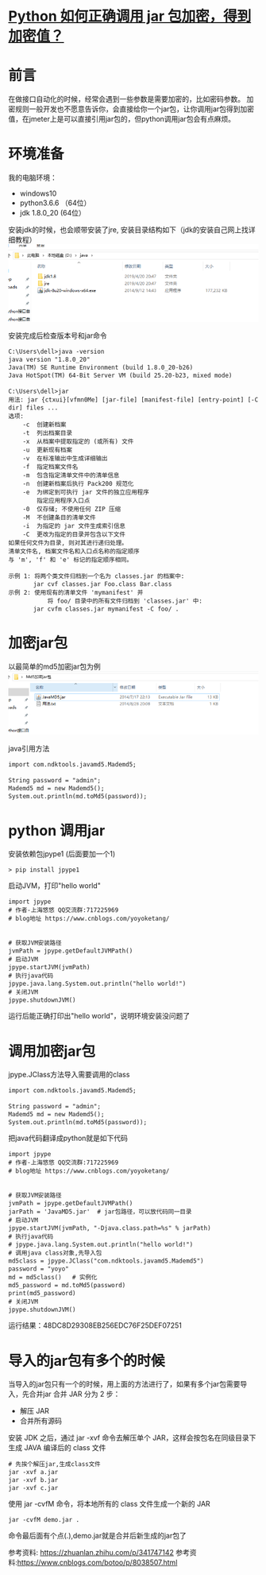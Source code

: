 # [Python 如何正确调用 jar 包加密，得到加密值？](https://www.cnblogs.com/yoyoketang/p/15126652.html)

# 前言

在做接口自动化的时候，经常会遇到一些参数是需要加密的，比如密码参数。
加密规则一般开发也不愿意告诉你，会直接给你一个jar包，让你调用jar包得到加密值，在jmeter上是可以直接引用jar包的，但python调用jar包会有点麻烦。

# 环境准备

我的电脑环境：

- windows10
- python3.6.6 （64位）
- jdk 1.8.0_20 (64位）

安装jdk的时候，也会顺带安装了jre, 安装目录结构如下（jdk的安装自己网上找详细教程）
![img](1070438-20210811073748736-396295312.png)

安装完成后检查版本号和jar命令

```
C:\Users\dell>java -version
java version "1.8.0_20"
Java(TM) SE Runtime Environment (build 1.8.0_20-b26)
Java HotSpot(TM) 64-Bit Server VM (build 25.20-b23, mixed mode)

C:\Users\dell>jar
用法: jar {ctxui}[vfmn0Me] [jar-file] [manifest-file] [entry-point] [-C dir] files ...
选项:
    -c  创建新档案
    -t  列出档案目录
    -x  从档案中提取指定的 (或所有) 文件
    -u  更新现有档案
    -v  在标准输出中生成详细输出
    -f  指定档案文件名
    -m  包含指定清单文件中的清单信息
    -n  创建新档案后执行 Pack200 规范化
    -e  为绑定到可执行 jar 文件的独立应用程序
        指定应用程序入口点
    -0  仅存储; 不使用任何 ZIP 压缩
    -M  不创建条目的清单文件
    -i  为指定的 jar 文件生成索引信息
    -C  更改为指定的目录并包含以下文件
如果任何文件为目录, 则对其进行递归处理。
清单文件名, 档案文件名和入口点名称的指定顺序
与 'm', 'f' 和 'e' 标记的指定顺序相同。

示例 1: 将两个类文件归档到一个名为 classes.jar 的档案中:
       jar cvf classes.jar Foo.class Bar.class
示例 2: 使用现有的清单文件 'mymanifest' 并
           将 foo/ 目录中的所有文件归档到 'classes.jar' 中:
       jar cvfm classes.jar mymanifest -C foo/ .
```

# 加密jar包

以最简单的md5加密jar包为例
![img](1070438-20210811074047093-896639167.png)

java引用方法

```
import com.ndktools.javamd5.Mademd5;

String password = "admin";
Mademd5 md = new Mademd5();
System.out.println(md.toMd5(password));
```

# python 调用jar

安装依赖包jpype1 (后面要加一个1)

```
> pip install jpype1
```

启动JVM，打印"hello world"

```
import jpype
# 作者-上海悠悠 QQ交流群:717225969
# blog地址 https://www.cnblogs.com/yoyoketang/


# 获取JVM安装路径
jvmPath = jpype.getDefaultJVMPath()
# 启动JVM
jpype.startJVM(jvmPath)
# 执行java代码
jpype.java.lang.System.out.println("hello world!")
# 关闭JVM
jpype.shutdownJVM()
```

运行后能正确打印出"hello world"，说明环境安装没问题了

# 调用加密jar包

jpype.JClass方法导入需要调用的class

```
import com.ndktools.javamd5.Mademd5;

String password = "admin";
Mademd5 md = new Mademd5();
System.out.println(md.toMd5(password));
```

把java代码翻译成python就是如下代码

```
import jpype
# 作者-上海悠悠 QQ交流群:717225969
# blog地址 https://www.cnblogs.com/yoyoketang/


# 获取JVM安装路径
jvmPath = jpype.getDefaultJVMPath()
jarPath = 'JavaMD5.jar'  # jar包路径，可以放代码同一目录
# 启动JVM
jpype.startJVM(jvmPath, "-Djava.class.path=%s" % jarPath)
# 执行java代码
# jpype.java.lang.System.out.println("hello world!")
# 调用java class对象,先导入包
md5class = jpype.JClass("com.ndktools.javamd5.Mademd5")
password = "yoyo"
md = md5class()   # 实例化
md5_password = md.toMd5(password)
print(md5_password)
# 关闭JVM
jpype.shutdownJVM()
```

运行结果：48DC8D29308EB256EDC76F25DEF07251

# 导入的jar包有多个的时候

当导入的jar包只有一个的时候，用上面的方法进行了，如果有多个jar包需要导入，先合并jar
合并 JAR 分为 2 步：

- 解压 JAR
- 合并所有源码

安装 JDK 之后，通过 jar -xvf 命令去解压单个 JAR，这样会按包名在同级目录下生成 JAVA 编译后的 class 文件

```
# 先挨个解压jar,生成class文件
jar -xvf a.jar
jar -xvf b.jar
jar -xvf c.jar
```

使用 jar -cvfM 命令，将本地所有的 class 文件生成一个新的 JAR

```
jar -cvfM demo.jar .
```

命令最后面有个点(.),demo.jar就是合并后新生成的jar包了

参考资料: https://zhuanlan.zhihu.com/p/341747142
参考资料:https://www.cnblogs.com/botoo/p/8038507.html